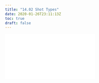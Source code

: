 ```yaml
---
title: "14.02 Shot Types"
date: 2020-01-26T23:11:13Z
toc: true
draft: false
---
```


![Link to included file content](../../../../video/shot-types.md)
